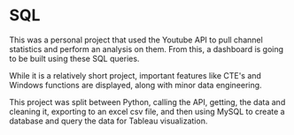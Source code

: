 # SQL

This was a personal project that used the Youtube API to pull channel statistics and perform an analysis on them. From this, a dashboard is going to be built using these SQL queries. 

While it is a relatively short project, important features like CTE's and Windows functions are displayed, along with minor data engineering. 

This project was split between Python, calling the API, getting, the data and cleaning it, exporting to an excel csv file, and then using MySQL to create a database and query the data for Tableau visualization. 
